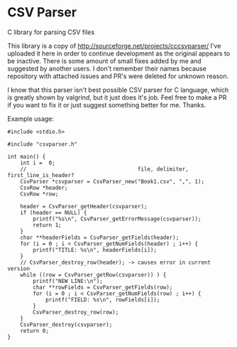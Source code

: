 # CSV Parser
C library for parsing CSV files

This library is a copy of http://sourceforge.net/projects/cccsvparser/
I've uploaded it here in order to continue development as the original appears to be inactive.
There is some amount of small fixes added by me and suggested by another users. I don't remember their names because repository with attached issues and PR's were deleted for unknown reason.

I know that this parser isn't best possible CSV parser for C language, which is greatly shown by valgrind, but it just does it's job. Feel free to make a PR if you want to fix it or just suggest something better for me. Thanks.

Example usage:

    #include <stdio.h>

    #include "csvparser.h"

    int main() {
        int i =  0;
        //                                   file, delimiter, first_line_is_header?
        CsvParser *csvparser = CsvParser_new("Book1.csv", ",", 1);
        CsvRow *header;
        CsvRow *row;

        header = CsvParser_getHeader(csvparser);
        if (header == NULL) {
            printf("%s\n", CsvParser_getErrorMessage(csvparser));
            return 1;
        }
        char **headerFields = CsvParser_getFields(header);
        for (i = 0 ; i < CsvParser_getNumFields(header) ; i++) {
            printf("TITLE: %s\n", headerFields[i]);
        }
        // CsvParser_destroy_row(header); -> causes error in current version
        while ((row = CsvParser_getRow(csvparser)) ) {
            printf("NEW LINE:\n");
            char **rowFields = CsvParser_getFields(row);
            for (i = 0 ; i < CsvParser_getNumFields(row) ; i++) {
                printf("FIELD: %s\n", rowFields[i]);
            }
            CsvParser_destroy_row(row);
        }
        CsvParser_destroy(csvparser);
        return 0;
    }
